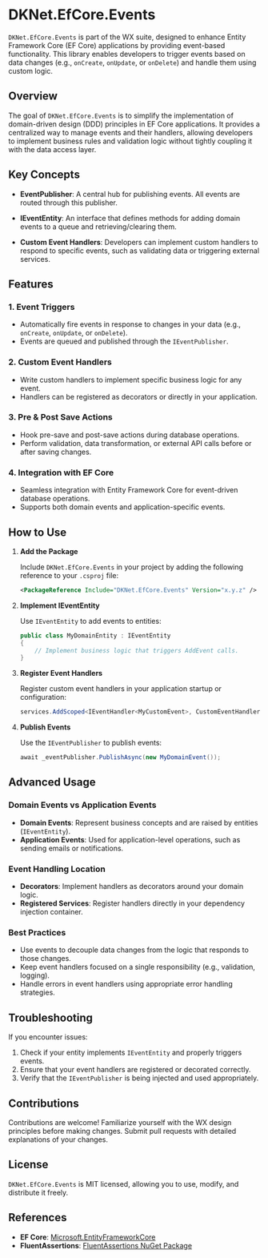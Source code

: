 # DKNet.EfCore.Events

`DKNet.EfCore.Events` is part of the WX suite, designed to enhance Entity Framework Core (EF Core) applications by providing event-based functionality. This library enables developers to trigger events based on data changes (e.g., `onCreate`, `onUpdate`, or `onDelete`) and handle them using custom logic.

## Overview

The goal of `DKNet.EfCore.Events` is to simplify the implementation of domain-driven design (DDD) principles in EF Core applications. It provides a centralized way to manage events and their handlers, allowing developers to implement business rules and validation logic without tightly coupling it with the data access layer.

## Key Concepts

- **EventPublisher**: A central hub for publishing events. All events are routed through this publisher.

- **IEventEntity**: An interface that defines methods for adding domain events to a queue and retrieving/clearing them.

- **Custom Event Handlers**: Developers can implement custom handlers to respond to specific events, such as validating data or triggering external services.

## Features

### 1. **Event Triggers**
- Automatically fire events in response to changes in your data (e.g., `onCreate`, `onUpdate`, or `onDelete`).
- Events are queued and published through the `IEventPublisher`.

### 2. **Custom Event Handlers**
- Write custom handlers to implement specific business logic for any event.
- Handlers can be registered as decorators or directly in your application.

### 3. **Pre & Post Save Actions**
- Hook pre-save and post-save actions during database operations.
- Perform validation, data transformation, or external API calls before or after saving changes.

### 4. **Integration with EF Core**
- Seamless integration with Entity Framework Core for event-driven database operations.
- Supports both domain events and application-specific events.

## How to Use

1. **Add the Package**

   Include `DKNet.EfCore.Events` in your project by adding the following reference to your `.csproj` file:

   ```xml
   <PackageReference Include="DKNet.EfCore.Events" Version="x.y.z" />
   ```

2. **Implement IEventEntity**

   Use `IEventEntity` to add events to entities:

   ```csharp
   public class MyDomainEntity : IEventEntity
   {
       // Implement business logic that triggers AddEvent calls.
   }
   ```

3. **Register Event Handlers**

   Register custom event handlers in your application startup or configuration:

   ```csharp
   services.AddScoped<IEventHandler<MyCustomEvent>, CustomEventHandler>();
   ```

4. **Publish Events**

   Use the `IEventPublisher` to publish events:

   ```csharp
   await _eventPublisher.PublishAsync(new MyDomainEvent());
   ```

## Advanced Usage

### Domain Events vs Application Events
- **Domain Events**: Represent business concepts and are raised by entities (`IEventEntity`).
- **Application Events**: Used for application-level operations, such as sending emails or notifications.

### Event Handling Location
- **Decorators**: Implement handlers as decorators around your domain logic.
- **Registered Services**: Register handlers directly in your dependency injection container.

### Best Practices
- Use events to decouple data changes from the logic that responds to those changes.
- Keep event handlers focused on a single responsibility (e.g., validation, logging).
- Handle errors in event handlers using appropriate error handling strategies.

## Troubleshooting

If you encounter issues:
1. Check if your entity implements `IEventEntity` and properly triggers events.
2. Ensure that your event handlers are registered or decorated correctly.
3. Verify that the `IEventPublisher` is being injected and used appropriately.

## Contributions

Contributions are welcome! Familiarize yourself with the WX design principles before making changes. Submit pull requests with detailed explanations of your changes.

## License

`DKNet.EfCore.Events` is MIT licensed, allowing you to use, modify, and distribute it freely.

## References

- **EF Core**: [Microsoft.EntityFrameworkCore](https://www.nuget.org/packages/Microsoft.EntityFrameworkCore)
- **FluentAssertions**: [FluentAssertions NuGet Package](https://www.nuget.org/packages/FluentAssertions)
